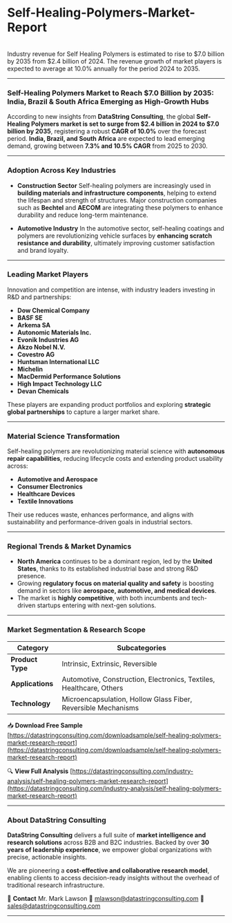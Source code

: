 # Self-Healing-Polymers-Market-Report
\
Industry revenue for Self Healing Polymers is estimated to rise to $7.0 billion by 2035 from $2.4 billion of 2024. The revenue growth of market players is expected to average at 10.0% annually for the period 2024 to 2035.

---

### **Self-Healing Polymers Market to Reach \$7.0 Billion by 2035: India, Brazil & South Africa Emerging as High-Growth Hubs**

According to new insights from **DataString Consulting**, the global **Self-Healing Polymers market is set to surge from \$2.4 billion in 2024 to \$7.0 billion by 2035**, registering a robust **CAGR of 10.0%** over the forecast period. **India, Brazil, and South Africa** are expected to lead emerging demand, growing between **7.3% and 10.5% CAGR** from 2025 to 2030.

---

### **Adoption Across Key Industries**

* **Construction Sector**
  Self-healing polymers are increasingly used in **building materials and infrastructure components**, helping to extend the lifespan and strength of structures. Major construction companies such as **Bechtel** and **AECOM** are integrating these polymers to enhance durability and reduce long-term maintenance.

* **Automotive Industry**
  In the automotive sector, self-healing coatings and polymers are revolutionizing vehicle surfaces by **enhancing scratch resistance and durability**, ultimately improving customer satisfaction and brand loyalty.

---

### **Leading Market Players**

Innovation and competition are intense, with industry leaders investing in R\&D and partnerships:

* **Dow Chemical Company**
* **BASF SE**
* **Arkema SA**
* **Autonomic Materials Inc.**
* **Evonik Industries AG**
* **Akzo Nobel N.V.**
* **Covestro AG**
* **Huntsman International LLC**
* **Michelin**
* **MacDermid Performance Solutions**
* **High Impact Technology LLC**
* **Devan Chemicals**

These players are expanding product portfolios and exploring **strategic global partnerships** to capture a larger market share.

---

### **Material Science Transformation**

Self-healing polymers are revolutionizing material science with **autonomous repair capabilities**, reducing lifecycle costs and extending product usability across:

* **Automotive and Aerospace**
* **Consumer Electronics**
* **Healthcare Devices**
* **Textile Innovations**

Their use reduces waste, enhances performance, and aligns with sustainability and performance-driven goals in industrial sectors.

---

### **Regional Trends & Market Dynamics**

* **North America** continues to be a dominant region, led by the **United States**, thanks to its established industrial base and strong R\&D presence.
* Growing **regulatory focus on material quality and safety** is boosting demand in sectors like **aerospace, automotive, and medical devices**.
* The market is **highly competitive**, with both incumbents and tech-driven startups entering with next-gen solutions.

---

### **Market Segmentation & Research Scope**

| **Category**     | **Subcategories**                                                   |
| ---------------- | ------------------------------------------------------------------- |
| **Product Type** | Intrinsic, Extrinsic, Reversible                                    |
| **Applications** | Automotive, Construction, Electronics, Textiles, Healthcare, Others |
| **Technology**   | Microencapsulation, Hollow Glass Fiber, Reversible Mechanisms       |

📥 **Download Free Sample**
[https://datastringconsulting.com/downloadsample/self-healing-polymers-market-research-report](https://datastringconsulting.com/downloadsample/self-healing-polymers-market-research-report)

🔍 **View Full Analysis**
[https://datastringconsulting.com/industry-analysis/self-healing-polymers-market-research-report](https://datastringconsulting.com/industry-analysis/self-healing-polymers-market-research-report)

---

### **About DataString Consulting**

**DataString Consulting** delivers a full suite of **market intelligence and research solutions** across B2B and B2C industries. Backed by over **30 years of leadership experience**, we empower global organizations with precise, actionable insights.

We are pioneering a **cost-effective and collaborative research model**, enabling clients to access decision-ready insights without the overhead of traditional research infrastructure.

📩 **Contact**
Mr. Mark Lawson
📧 [mlawson@datastringconsulting.com](mailto:mlawson@datastringconsulting.com)
📧 [sales@datastringconsulting.com](mailto:sales@datastringconsulting.com)

---



